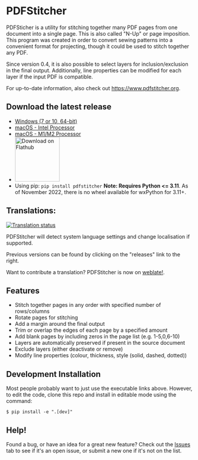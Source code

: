 # PDFStitcher
PDFSticher is a utility for stitching together many PDF pages from one document into a single page. This is also called "N-Up" or page imposition. This program was created in order to convert sewing patterns into a convenient format for projecting, though it could be used to stitch together any PDF.

Since version 0.4, it is also possible to select layers for inclusion/exclusion in the final output. Additionally, line properties can be modified for each layer if the input PDF is compatible.

For up-to-date information, also check out https://www.pdfstitcher.org.

## Download the latest release
* [Windows (7 or 10, 64-bit)](https://github.com/cfcurtis/pdfstitcher/releases/latest/download/pdfstitcher.exe)
* [macOS - Intel Processor](https://github.com/cfcurtis/pdfstitcher/releases/latest/download/PDFStitcher-InstallerX64.dmg)
* [macOS - M1/M2 Processor](https://github.com/cfcurtis/pdfstitcher/releases/latest/download/PDFStitcher-InstallerARM64.dmg)
* <a href='https://flathub.org/apps/details/com.github.cfcurtis.pdfstitcher'><img width='120' alt='Download on Flathub' src='https://flathub.org/assets/badges/flathub-badge-en.svg'/></a>
* Using pip: `pip install pdfstitcher` **Note: Requires Python <= 3.11**. As of November 2022, there is no wheel available for wxPython for 3.11+.

## Translations:

<a href="https://hosted.weblate.org/engage/pdfstitcher/">
<img src="https://hosted.weblate.org/widgets/pdfstitcher/-/287x66-grey.png" alt="Translation status" /></a>

PDFStitcher will detect system language settings and change localisation if supported. 

Previous versions can be found by clicking on the "releases" link to the right.

Want to contribute a translation? PDFStitcher is now on [weblate!](https://hosted.weblate.org/engage/pdfstitcher/).

## Features
* Stitch together pages in any order with specified number of rows/columns
* Rotate pages for stitching
* Add a margin around the final output
* Trim or overlap the edges of each page by a specified amount
* Add blank pages by including zeros in the page list (e.g. 1-5,0,6-10)
* Layers are automatically preserved if present in the source document
* Exclude layers (either deactivate or remove)
* Modify line properties (colour, thickness, style (solid, dashed, dotted))

## Development Installation
Most people probably want to just use the executable links above. However, to edit the code, clone this repo and install in editable mode using the command:

```console
$ pip install -e ".[dev]"
```

## Help!
Found a bug, or have an idea for a great new feature? Check out the [Issues](https://github.com/cfcurtis/pdfstitcher/issues) tab to see if it's an open issue, or submit a new one if it's not on the list.
